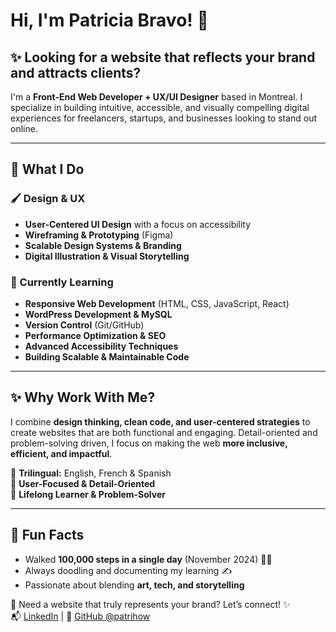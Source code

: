 # Hi, I'm Patricia Bravo! 👋

## ✨ Looking for a website that reflects your brand and attracts clients?
I'm a **Front-End Web Developer + UX/UI Designer** based in Montreal. I specialize in building intuitive, accessible, and visually compelling digital experiences for freelancers, startups, and businesses looking to stand out online.

---

## 🚀 What I Do

### 🖌️ Design & UX
- **User-Centered UI Design** with a focus on accessibility
- **Wireframing & Prototyping** (Figma)
- **Scalable Design Systems & Branding**
- **Digital Illustration & Visual Storytelling**

### 🌱 Currently Learning
- **Responsive Web Development** (HTML, CSS, JavaScript, React)
- **WordPress Development & MySQL**
- **Version Control** (Git/GitHub)
- **Performance Optimization & SEO**
- **Advanced Accessibility Techniques**
- **Building Scalable & Maintainable Code**

---

## ✨ Why Work With Me?
I combine **design thinking, clean code, and user-centered strategies** to create websites that are both functional and engaging. Detail-oriented and problem-solving driven, I focus on making the web **more inclusive, efficient, and impactful**.

🔹 **Trilingual:** English, French & Spanish  
🔹 **User-Focused & Detail-Oriented**  
🔹 **Lifelong Learner & Problem-Solver**  

---

## 🎉 Fun Facts
- Walked **100,000 steps in a single day** (November 2024) 🚶‍♀️
- Always doodling and documenting my learning ✍️
- Passionate about blending **art, tech, and storytelling**

🚀 Need a website that truly represents your brand? Let’s connect! ✨  
📬 [LinkedIn](https://www.linkedin.com/in/pattibravo/) | 🐙 [GitHub @patrihow](#)

